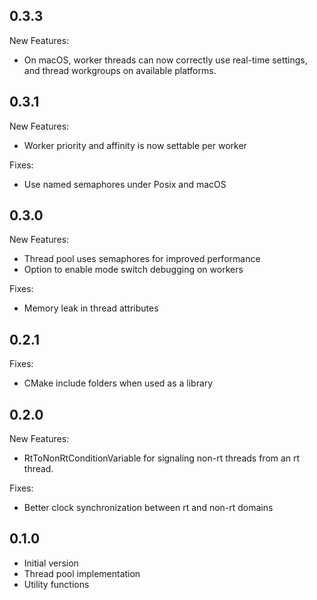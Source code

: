 ## 0.3.3
New Features:
* On macOS, worker threads can now correctly use real-time settings, and thread workgroups on available platforms.

## 0.3.1
New Features:
  * Worker priority and affinity is now settable per worker

Fixes:
  * Use named semaphores under Posix and macOS

## 0.3.0
New Features:
  * Thread pool uses semaphores for improved performance
  * Option to enable mode switch debugging on workers

Fixes:
  * Memory leak in thread attributes

## 0.2.1

Fixes:
  * CMake include folders when used as a library

## 0.2.0

New Features:
  * RtToNonRtConditionVariable for signaling non-rt threads from an rt thread.

Fixes:
  * Better clock synchronization between rt and non-rt domains

## 0.1.0

  * Initial version
  * Thread pool implementation
  * Utility functions
